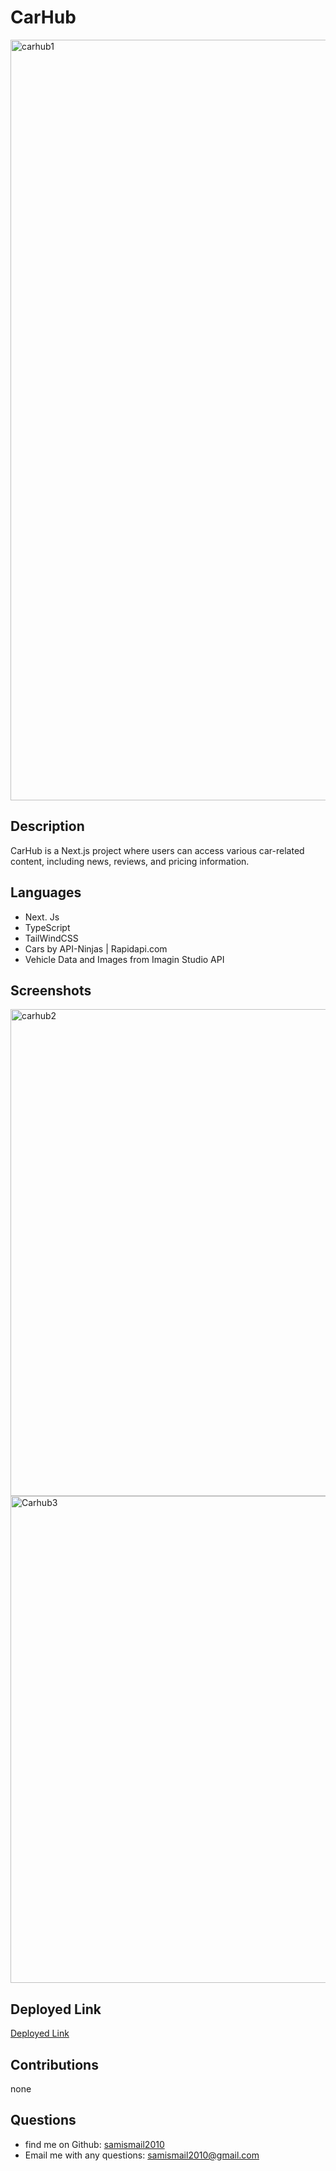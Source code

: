 # CarHub
<img width="1217" alt="carhub1" src="https://github.com/Samismail2010/car_showcase/assets/88996409/2fcf5def-3db6-46d3-9535-bfbc011d4faa">

## Description
CarHub is a Next.js project where users can access various car-related content, including news, reviews, and pricing information. 

## Languages
* Next. Js
* TypeScript
* TailWindCSS
* Cars by API-Ninjas | Rapidapi.com
* Vehicle Data and Images from Imagin Studio API

## Screenshots
<img width="779" alt="carhub2" src="https://github.com/Samismail2010/car_showcase/assets/88996409/9f7e876a-3252-4956-be9d-c50775053ca9">
<img width="779" alt="Carhub3" src="https://github.com/Samismail2010/car_showcase/assets/88996409/b8df52b5-40d8-47c6-a33d-bf58b85774fe">

## Deployed Link
[Deployed Link](https://car-showcase-lybl.vercel.app/)

## Contributions
none

## Questions
* find me on Github: [samismail2010](https://github.com/samismail2010)
* Email me with any questions: [samismail2010@gmail.com](mailto:samismail2010@gmail.com)
